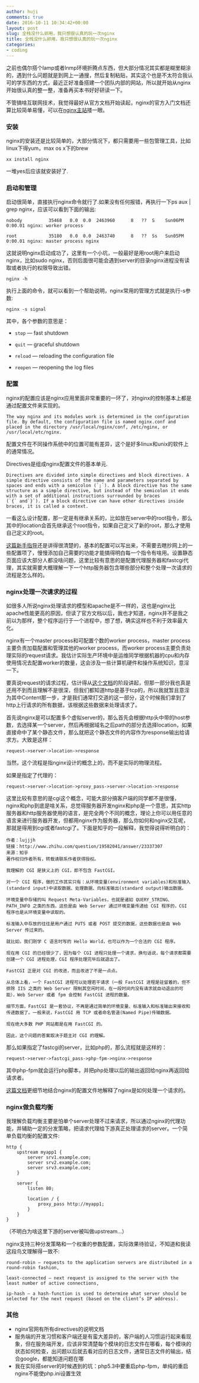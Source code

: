 ```yaml
---
author: huji
comments: true
date: 2016-10-11 10:34:42+00:00
layout: post
slug: 全栈没什么卵用，我只想很认真的玩一次nginx
title: 全栈没什么卵用，我只想很认真的玩一次nginx
categories:
- coding
---
```


之前也偶尔搭个lamp或者lnmp环境折腾点东西，但大部分情况其实都是糊里糊涂的，遇到什么问题就是到网上一通搜，然后复制粘贴，其实这个也是不太符合我认可的学东西的方式，最近正好准备搭建一个团队内部的网站，所以就开始从nginx开始很认真的整一整，准备再买本书好好研读一下。



不管搞啥互联网技术，我觉得最好从官方文档开始读起，nginx的官方入门文档还算比较简单易懂，可以在[nginx主站](http://nginx.org/en/docs/)搂一眼。



### 安装

nginx的安装还是比较简单的，大部分情况下，都只需要用一些包管理工具，比如linux下得yum，max os x下的brew

```xx install nginx```

一堆yes后应该就安装好了.



### 启动和管理

启动很简单，直接执行nginx命令就行了.如果没有任何报错，再执行一下ps aux | grep nginx，应该可以看到下面的输出:



```nobody          35468   0.0  0.0  2463960      8   ??  S    Sun06PM   0:00.01 nginx: worker process```

```root            35180   0.0  0.0  2463740      8   ??  Ss   Sun05PM   0:00.01 nginx: master process nginx```



这就说明nginx启动成功了，这里有一个小坑，一般最好是用root用户来启动nginx，比如sudo nginx，否则后面很可能会遇到server的目录nginx进程没有读取或者执行的权限导致出错。



```nginx -h```



执行上面的命令，就可以看到一个帮助说明，nginx常用的管理方式就是执行-s参数:



```nginx -s signal```



其中，各个参数的意思是：

* `stop` — fast shutdown


* `quit` — graceful shutdown
* `reload` — reloading the configuration file
* `reopen` — reopening the log files



### 配置

nginx的配置应该是nginx应用里面非常重要的一环了，对nginx的控制基本上都是通过配置文件来实现的。



```
The way nginx and its modules work is determined in the configuration file. By default, the configuration file is named nginx.conf and placed in the directory /usr/local/nginx/conf, /etc/nginx, or /usr/local/etc/nginx.
```



配置文件在不同操作系统中的位置可能有差异，这个是好多linux和unix的软件上的通常情况。



Directives是组成nginx配置文件的基本单元.

```
Directives are divided into simple directives and block directives. A simple directive consists of the name and parameters separated by spaces and ends with a semicolon (`;`). A block directive has the same structure as a simple directive, but instead of the semicolon it ends with a set of additional instructions surrounded by braces (`{` and`}`). If a block directive can have other directives inside braces, it is called a context.
```



一看这么设计配置，那一定是有继承关系的，比如放在server中的root指令，那么其中的location会首先继承这个root指令，如果自己定义了新的root，那么才使用自己定义的root。



[这篇新手指导](http://nginx.org/en/docs/beginners_guide.html)还是讲得很清楚的，基本的配置可以写出来，不需要去瞎抄网上的一些配置项了，慢慢添加自己需要的功能才能搞得明白每一个指令有啥用。设置静态页面应该大部分人都没啥问题，这里比较有意思的是配置代理服务器和fastcgi代理，其实就需要大概理解一下一个http服务器包含哪些部分和整个处理一次请求的流程是怎么样的。



### nginx处理一次请求的过程

如很多人所说nginx处理请求的模型和apache是不一样的，这也是nginx比apache性能更高的原因，但读了官方文档以后，我也才知道，nginx并不是我之前以为那样，整个程序运行于一个进程中，想了想，确实这样也不利于效率最大化。



nginx有一个master process和可配置个数的worker process，master process主要负责加载配置和管理其他的worker process，而worker process主要负责处理实际的request请求。我估计实际生产环境中是运维同学根据机器的cpu和内存使用情况去配置worker的数量，这会涉及一些计算机硬件和操作系统知识，意淫一下。



要真说request的请求过程，估计得从[这个文档](http://nginx.org/en/docs/stream/stream_processing.html)的阶段讲起，但那一部分我也真是还用不到而且理解不是很深，但我们都知道http是基于tcp的，所以我就暂且意淫为其中Content那一步，才是我们通常打交道的这一部分，这个时候我们拿到了http上行请求的所有数据，该根据这些数据来处理请求了。



首先说nginx是可以配置多个虚拟server的，那么首先会根据http头中带的host参数，去选择某一个server，然后再根据域名之后path的部分去选择location，如果直接命中了某个静态文件，那么就把这个静态文件的内容作为response输出给请求方。大致是这样：

```
request->server->location->response
```

当然，这个流程是指nginx设计的概念上的，而不是实际的物理流程。



如果是指定了代理的：

```
request->server->location->proxy_pass->server->location->response
```



这里比较有意思的是cgi这个概念，可能大部分搞客户端的同学都不是很懂，nginx和php到底是啥关系，总觉得服务器开发nginx和php是一个意思，其实http服务器和http服务器使用的语言，是完全两个不同的概念，理论上你可以用任意的语言来进行服务器开发，但都用nginx作为服务器，那么你如何和nginx交互呢，那就是得用到cgi或者fastcgi了。下面是知乎的一段解释，我觉得说得听明白的：

``` 
作者：lujjjh
链接：http://www.zhihu.com/question/19582041/answer/23337307
来源：知乎
著作权归作者所有，转载请联系作者获得授权。

我理解的 CGI 是狭义上的 CGI，即不包含 FastCGI。

对一个 CGI 程序，做的工作其实只有：从环境变量(environment variables)和标准输入(standard input)中读取数据、处理数据、向标准输出(standard output)输出数据。

环境变量中存储的叫 Request Meta-Variables，也就是诸如 QUERY_STRING、PATH_INFO 之类的东西，这些是由 Web Server 通过环境变量传递给 CGI 程序的，CGI 程序也是从环境变量中读取的。

标准输入中存放的往往是用户通过 PUTS 或者 POST 提交的数据，这些数据也是由 Web Server 传过来的。

就比如，我们刚学 C 语言时写的 Hello World，也可以作为一个合法的 CGI 程序。

现在用 CGI 的已经很少了，因为每个 CGI 进程只处理一个请求，换句话说，每个请求都需要创建一个 CGI 进程处理，CGI 程序处理完毕后就退出了。

FastCGI 正是对 CGI 的改进，而且改进了不是一点点。

从总体上看，一个 FastCGI 进程可以处理若干请求（一般 FastCGI 进程是驻留着的，但不排除 IIS 之类的 Web Server 限制其空闲时间，在一段时间内没有请求就自动退出的可能），Web Server 或者 fpm 会控制 FastCGI 进程的数量。

细节方面，FastCGI 是一套协议，不再是通过简单的环境变量、标准输入和标准输出来接收和传递数据了。一般来说，FastCGI 用 TCP 或者命名管道(Named Pipe)传输数据。

现在绝大多数 PHP 网站都是在用 FastCGI 的。

因此，这个问题的答案取决于题主对 CGI 的理解。
```



那么如果指定了fastcgi的server，比如php的，那么流程就是这样的：

```
request->server->fastcgi_pass->php-fpm->nginx->response
```

其中php-fpm就会运行php脚本，并把php处理以后的输出返回给nginx再返回给请求者。

[这篇文档](http://nginx.org/en/docs/http/request_processing.html)更细节地结合nginx的配置文件地解释了nginx是如何处理一个请求的。



### nginx做负载均衡

我理解负载均衡主要是怕单个server处理不过来请求，所以通过nginx的代理功能，并辅助一定的分发策略，把请求代理给下游真正处理请求的server。一个简单负载均衡的配置文件:

``` 
http {
    upstream myapp1 {
        server srv1.example.com;
        server srv2.example.com;
        server srv3.example.com;
    }

    server {
        listen 80;

        location / {
            proxy_pass http://myapp1;
        }
    }
}
```

（不明白为啥这里下游的server被叫做upstream...）

nginx支持三种分发策略和一个权重的参数配置，实际效果待验证，不知道和我读这段鸟文理解得一致不:

``` 
round-robin — requests to the application servers are distributed in a round-robin fashion,

least-connected — next request is assigned to the server with the least number of active connections,

ip-hash — a hash-function is used to determine what server should be selected for the next request (based on the client’s IP address).
```



### 其他

* nginx官网有所有directives的说明文档
* 服务端的开发习惯和客户端还是有蛮大差异的，客户端的人习惯运行起来看现象，但在服务端开发，应该非常清楚每个模块的日志文件在哪看，每个模块的状态如何检查，出问题以后就去看对应的日志文件，通常日志文件的输出，结合google，都能知道问题在哪
* 我在实际搭server的时候遇到的坑：php5.3中要重启php-fpm，单纯的重启nginx不能使php.ini设置生效

